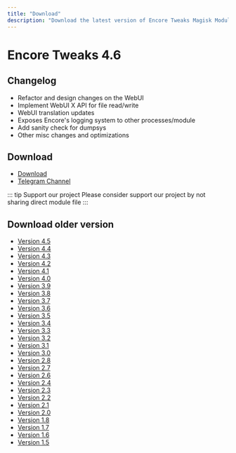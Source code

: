 ```yaml
---
title: "Download"
description: "Download the latest version of Encore Tweaks Magisk Module here"
---
```


# Encore Tweaks 4.6

## Changelog

- Refactor and design changes on the WebUI
- Implement WebUI X API for file read/write
- WebUI translation updates
- Exposes Encore's logging system to other processes/module
- Add sanity check for dumpsys
- Other misc changes and optimizations

## Download
- [Download](https://github.com/Rem01Gaming/encore/releases/tag/4.6)
- [Telegram Channel](https://rem01schannel.t.me)

::: tip Support our project
Please consider support our project by not sharing direct module file
:::

## Download older version
- [Version 4.5](/download/version/4.5)
- [Version 4.4](/download/version/4.4)
- [Version 4.3](/download/version/4.3)
- [Version 4.2](/download/version/4.2)
- [Version 4.1](/download/version/4.1)
- [Version 4.0](/download/version/4.0)
- [Version 3.9](/download/version/3.9)
- [Version 3.8](/download/version/3.8)
- [Version 3.7](/download/version/3.7)
- [Version 3.6](/download/version/3.6)
- [Version 3.5](/download/version/3.5)
- [Version 3.4](/download/version/3.4)
- [Version 3.3](/download/version/3.3)
- [Version 3.2](/download/version/3.2)
- [Version 3.1](/download/version/3.1)
- [Version 3.0](/download/version/3.0)
- [Version 2.8](/download/version/2.8)
- [Version 2.7](/download/version/2.7)
- [Version 2.6](/download/version/2.6)
- [Version 2.4](/download/version/2.4)
- [Version 2.3](/download/version/2.3)
- [Version 2.2](/download/version/2.2)
- [Version 2.1](/download/version/2.1)
- [Version 2.0](/download/version/2.0)
- [Version 1.8](/download/version/1.8)
- [Version 1.7](/download/version/1.7)
- [Version 1.6](/download/version/1.6)
- [Version 1.5](/download/version/1.5)
